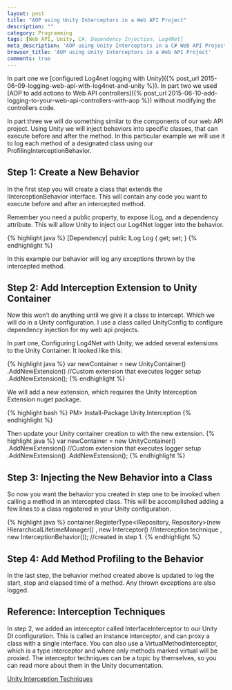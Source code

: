 ```yaml
---
layout: post
title: "AOP using Unity Interceptors in a Web API Project"
description: ""
category: Programming
tags: [Web API, Unity, C#, Dependency Injection, Log4Net]
meta_description: 'AOP using Unity Interceptors in a C# Web API Project'
browser_title: 'AOP using Unity Interceptors in a Web API Project'
comments: true
---
```

In part one we [configured Log4net logging with Unity]({% post_url 2015-06-09-logging-web-api-with-log4net-and-unity %}). In part two we used [AOP to add actions to Web API controllers]({% post_url 2015-06-10-add-logging-to-your-web-api-controllers-with-aop %}) without modifying the controllers code.

In part three we will do something similar to the components of our web API project. Using Unity we will inject behaviors into specific classes, that can execute before and after the method. In this particular example we will use it to log each method of a designated class using our ProfilingInterceptionBehavior.

## Step 1: Create a New Behavior

In the first step you will create a class that extends the IInterceptionBehavior interface. This will contain any code you want to execute before and after an intercepted method.

Remember you need a public property, to expose ILog, and a dependency attribute. This will allow Unity to inject our Log4Net logger into the behavior.

{% highlight java %}
[Dependency]
public ILog Log { get; set; }
{% endhighlight %}

In this example our behavior will log any exceptions thrown by the intercepted method.
<script src="https://gist.github.com/davidbreyer/f342d769264fdca81696.js"></script> 

## Step 2: Add Interception Extension to Unity Container

Now this won’t do anything until we give it a class to intercept. Which we will do in a Unity configuration. I use a class called UnityConfig to configure dependency injection for my web api projects.

In part one, Configuring Log4Net with Unity, we added several extensions to the Unity Container. It looked like this:

{% highlight java %}
var newContainer = new UnityContainer()
    .AddNewExtension<LogCreation>() //Custom extension that executes logger setup
    .AddNewExtension<Log4NetExtension>();
{% endhighlight %}

We will add a new extension, which requires the Unity Interception Extension nuget package.

{% highlight bash %}
PM> Install-Package Unity.Interception
{% endhighlight %}

Then update your Unity container creation to with the new extension.
{% highlight java %}
var newContainer = new UnityContainer()
    .AddNewExtension<LogCreation>() //Custom extension that executes logger setup
    .AddNewExtension<Log4NetExtension>()
    .AddNewExtension<Interception>();
{% endhighlight %}

## Step 3: Injecting the New Behavior into a Class

So now you want the behavior you created in step one to be invoked when calling a method in an intercepted class. This will be accomplished adding a few lines to a class registered in your Unity configuration. 

{% highlight java %}
container.RegisterType<IRepository, Repository>(new HierarchicalLifetimeManager()
, new Interceptor<InterfaceInterceptor>() //Interception technique
, new InterceptionBehavior<ProfilingInterceptionBehavior>()); //created in step 1.
{% endhighlight %}

## Step 4: Add Method Profiling to the Behavior

In the last step, the behavior method created above is updated to log the start, stop and elapsed time of a method. Any thrown exceptions are also logged.

<script src="https://gist.github.com/davidbreyer/fea59b42b9dc5198dd6d.js"></script>

## Reference: Interception Techniques

In step 2, we added an interceptor called InterfaceInterceptor to our Unity DI configuration. This is called an instance interceptor, and can proxy a class with a single interface. You can also use a VirtualMethodInterceptor, which is a type interceptor and where only methods marked virtual will be proxied. The interceptor techniques can be a topic by themselves, so you can read more about them in the Unity documentation.

[Unity Interception Techniques](https://msdn.microsoft.com/en-us/library/ff660861(v=pandp.20).aspx)